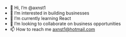 - 👋 Hi, I’m @axnst1
- 👀 I’m interested in building businesses
- 🌱 I’m currently learning React
- 💞️ I’m looking to collaborate on business opportunities
- 📫 How to reach me axnst1@hotmail.com

<!---
axnst1/axnst1 is a ✨ special ✨ repository because its `README.md` (this file) appears on your GitHub profile.
You can click the Preview link to take a look at your changes.
--->
